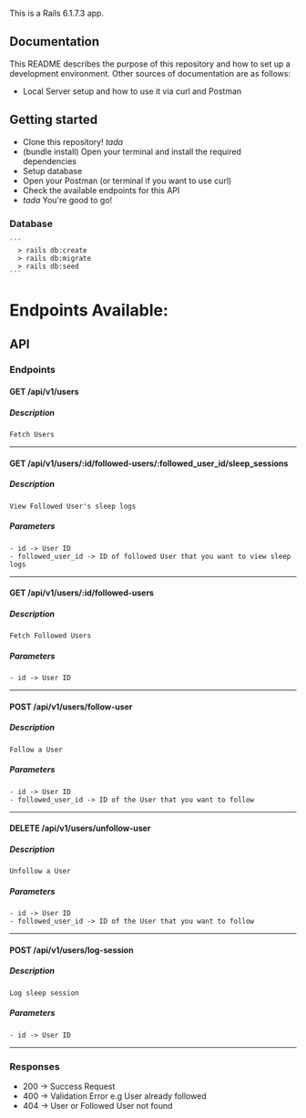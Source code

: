 This is a Rails 6.1.7.3 app.

## Documentation

This README describes the purpose of this repository and how to set up a development environment. Other sources of documentation are as follows:

- Local Server setup and how to use it via curl and Postman

## Getting started

- Clone this repository! *tada*
- (bundle install) Open your terminal and install the required dependencies
- Setup database
- Open your Postman (or terminal if you want to use curl)
- Check the available endpoints for this API
- *tada* You're good to go!

### Database
    ```
      > rails db:create
      > rails db:migrate
      > rails db:seed
    ```

# Endpoints Available:

## API

### Endpoints

#### GET /api/v1/users
##### Description
    Fetch Users
----------------------------------------------------------------------
#### GET /api/v1/users/:id/followed-users/:followed_user_id/sleep_sessions
##### Description
    View Followed User's sleep logs
##### Parameters
    - id -> User ID
    - followed_user_id -> ID of followed User that you want to view sleep logs
----------------------------------------------------------------------
#### GET /api/v1/users/:id/followed-users
##### Description
    Fetch Followed Users
##### Parameters
    - id -> User ID
----------------------------------------------------------------------
#### POST /api/v1/users/follow-user
##### Description
    Follow a User
##### Parameters
    - id -> User ID
    - followed_user_id -> ID of the User that you want to follow
----------------------------------------------------------------------

#### DELETE /api/v1/users/unfollow-user
##### Description
    Unfollow a User
##### Parameters
    - id -> User ID
    - followed_user_id -> ID of the User that you want to follow
----------------------------------------------------------------------
#### POST /api/v1/users/log-session
##### Description
    Log sleep session
##### Parameters
    - id -> User ID
----------------------------------------------------------------------

### Responses
  - 200 -> Success Request
  - 400 -> Validation Error e.g User already followed
  - 404 -> User or Followed User not found

